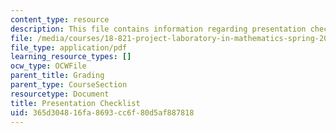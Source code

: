 ```yaml
---
content_type: resource
description: This file contains information regarding presentation checklist.
file: /media/courses/18-821-project-laboratory-in-mathematics-spring-2013/365d304816fa8693cc6f80d5af887818_MIT18_821S13_presentchklst.pdf
file_type: application/pdf
learning_resource_types: []
ocw_type: OCWFile
parent_title: Grading
parent_type: CourseSection
resourcetype: Document
title: Presentation Checklist
uid: 365d3048-16fa-8693-cc6f-80d5af887818
---
```

